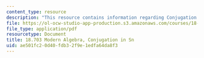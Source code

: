 ```yaml
---
content_type: resource
description: "This resource contains information regarding Conjugation in sn.\r\n"
file: https://ol-ocw-studio-app-production.s3.amazonaws.com/courses/18-703-modern-algebra-spring-2013/ae501fc20d40fdb32f9e1edfa64da8f3_MIT18_703S13_pra_l_6.pdf
file_type: application/pdf
resourcetype: Document
title: 18.703 Modern Algebra, Conjugation in Sn
uid: ae501fc2-0d40-fdb3-2f9e-1edfa64da8f3
---
```

